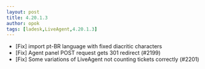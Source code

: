 ```yaml
---
layout: post
title: 4.20.1.3
author: opok
tags: [ladesk,LiveAgent,4.20.1.3]
---
```


- [Fix] import pt-BR language with fixed diacritic characters
- [Fix] Agent panel POST request gets 301 redirect (#2199)
- [Fix] Some variations of LiveAgent not counting tickets correctly (#2201)
